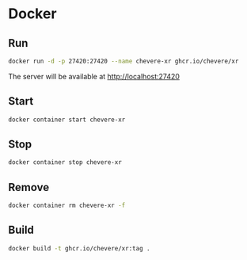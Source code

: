 # Docker

## Run

```sh
docker run -d -p 27420:27420 --name chevere-xr ghcr.io/chevere/xr
```

The server will be available at [http://localhost:27420](http://localhost:27420)

## Start

```sh
docker container start chevere-xr
```

## Stop

```sh
docker container stop chevere-xr
```

## Remove

```sh
docker container rm chevere-xr -f
```

## Build

```sh
docker build -t ghcr.io/chevere/xr:tag .
```
